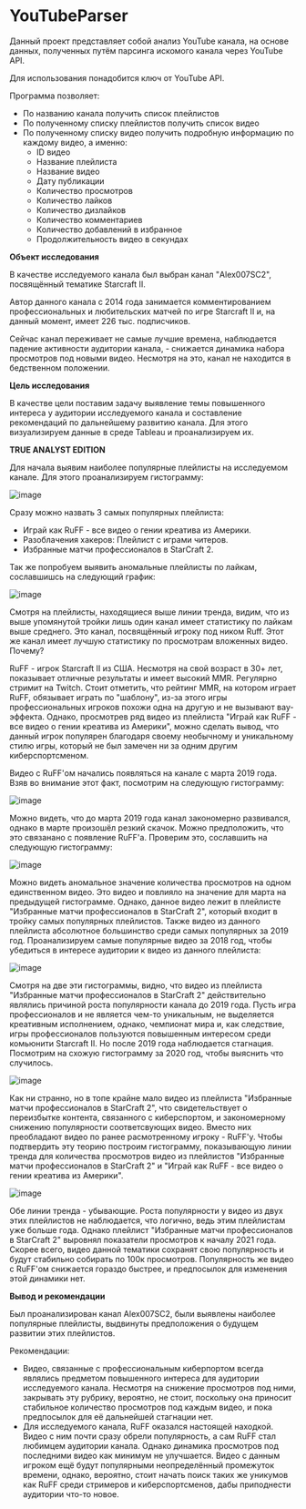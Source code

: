 # YouTubeParser

Данный проект представляет собой анализ YouTube канала, на основе данных, полученных путём парсинга искомого канала через YouTube API.

Для использования понадобится ключ от YouTube API.

Программа позволяет:

- По названию канала получить список плейлистов
- По полученному списку плейлистов получить список видео
- По полученному списку видео получить подробную информацию по каждому видео, а именно:
  * ID видео
  * Название плейлиста
  * Название видео
  * Дату публикации
  * Количество просмотров
  * Количество лайков
  * Количество дизлайков
  * Количество комментариев
  * Количество добавлений в избранное
  * Продолжительность видео в секундах

**Объект исследования**

В качестве исследуемого канала был выбран канал "Alex007SC2", посвящённый тематике Starcraft II.

Автор данного канала с 2014 года занимается комментированием профессиональных и любительских матчей по игре Starcraft II и, на данный момент, имеет 226 тыс. подписчиков.

Сейчас канал переживает не самые лучшие времена, наблюдается падение активности аудитории канала, - снижается динамика набора просмотров под новыми видео. Несмотря на это, канал не находится в бедственном положении.

**Цель исследования**

В качестве цели поставим задачу выявление темы повышенного интереса у аудитории исследуемого канала и составление рекомендаций по дальнейшему развитию канала. Для этого визуализируем данные в среде Tableau и проанализируем их. 

**TRUE ANALYST EDITION**

Для начала выявим наиболее популярные плейлисты на исследуемом канале. Для этого проанализируем гистограмму:

![image](https://user-images.githubusercontent.com/63352079/111907225-5969e280-8a8f-11eb-8fc1-fc49574969f5.png)

Сразу можно назвать 3 самых популярных плейлиста: 

- Играй как RuFF - все видео о гении креатива из Америки.
- Разоблачения хакеров: Плейлист с играми читеров.
- Избранные матчи профессионалов в StarCraft 2.

Так же попробуем выявить аномальные плейлисты по лайкам, сославшишсь на следующий график:

![image](https://user-images.githubusercontent.com/63352079/111907983-6fc56d80-8a92-11eb-88bd-f5881f521224.png)

Смотря на плейлисты, находящиеся выше линии тренда, видим, что из выше упомянутой тройки лишь один канал имеет статистику по лайкам выше среднего. Это канал, посвящённый игроку под ником Ruff. Этот же канал имеет лучшую статистику по просмотрам вложенных видео. Почему?

RuFF - игрок Starcraft II из США. Несмотря на свой возраст в 30+ лет, показывает отличные результаты и имеет высокий MMR. Регулярно стримит на Twitch. Стоит отметить, что рейтинг MMR, на котором играет RuFF, обязывает играть по "шаблону", из-за этого игры профессиональных игроков похожи одна на другую и не вызывают вау-эффекта. Однако, просмотрев ряд видео из плейлиста "Играй как RuFF - все видео о гении креатива из Америки", можно сделать вывод, что данный игрок популярен благодаря своему необычному и уникальному стилю игры, который не был замечен ни за одним другим киберспортсменом.

Видео с RuFF'ом начались появляться на канале с марта 2019 года. Взяв во внимание этот факт, посмотрим на следующую гистограмму:

![image](https://user-images.githubusercontent.com/63352079/111908982-52929e00-8a96-11eb-83af-484375e6e500.png)

Можно видеть, что до марта 2019 года канал закономерно развивался, однако в марте произошёл резкий скачок. Можно предположить, что это связанано с появление RuFF'a. Проверим это, сославшить на следующую гистограмму:

![image](https://user-images.githubusercontent.com/63352079/111909283-ab166b00-8a97-11eb-842d-b545f1a43042.png)

Можно видеть аномальное значение количества просмотров на одном единственном видео. Это видео и повлияло на значение для марта на предыдущей гистограмме. Однако, данное видео лежит в плейлисте "Избранные матчи профессионалов в StarCraft 2", который входит в тройку самых популярных плейлистов. Также видео из данного плейлиста абсолютное большинство среди самых популярных за 2019 год. Проанализируем самые популярные видео за 2018 год, чтобы убедиться в интересе аудитории к видео из данного плейлиста:

![image](https://user-images.githubusercontent.com/63352079/111909656-23316080-8a99-11eb-9fd3-a0e041822b2c.png)

Смотря на две эти гистограммы, видно, что видео из плейлиста "Избранные матчи профессионалов в StarCraft 2" действительно являлись причиной роста популярности канала до 2019 года. Пусть игра профессионалов и не является чем-то уникальным, не выделяется креативным исполнением, однако, чемпионат мира и, как следствие, игры профессионалов пользуются повышенным интересом среди комьюнити Starcraft II. Но после 2019 года наблюдается стагнация. Посмотрим на схожую гистограмму за 2020 год, чтобы выяснить что случилось.

![image](https://user-images.githubusercontent.com/63352079/111910078-dea6c480-8a9a-11eb-8124-b5cdf9083412.png)

Как ни странно, но в топе крайне мало видео из плейлиста "Избранные матчи профессионалов в StarCraft 2", что свидетельствует о переизбытке контента, связанного с киберспортом, и закономерному снижению популярности соответсвующих видео. Вместо них преобладают видео по ранее расмотренному игроку - RuFF'у. Чтобы подтвердить эту теорию построим гистограмму, показывающую линии тренда для количества просмотров видео из плейлистов "Избранные матчи профессионалов в StarCraft 2" и "Играй как RuFF - все видео о гении креатива из Америки".

![image](https://user-images.githubusercontent.com/63352079/111910295-c08d9400-8a9b-11eb-944c-563298a6e981.png)

Обе линии тренда - убывающие. Роста популярности у видео из двух этих плейлистов не наблюдается, что логично, ведь этим плейлистам уже больше года. Однако плейлист "Избранные матчи профессионалов в StarCraft 2" выровнял показатели просмотров к началу 2021 года. Скорее всего, видео данной тематики сохранят свою популярность и будут стабильно собирать по 100к просмотров. Популярность же видео с RuFF'ом снижается гораздо быстрее, и предпосылок для изменения этой динамики нет. 

**Вывод и рекомендации**

Был проанализирован канал Alex007SC2, были выявлены наиболее популярные плейлисты, выдвинуты предположения о будущем развитии этих плейлистов.

Рекомендации:

- Видео, связанные с профессиональным киберпортом всегда являлись предметом повышенного интереса для аудитории исследуемого канала. Несмотря на снижение просмотров под ними, закрывать эту рубрику, вероятно, не стоит, поскольку она приносит стабильное количество просмотров под каждым видео, и пока предпосылок для её дальнейшей стагнации нет.
- Для исследуемого канала, RuFF оказался настоящей находкой. Видео с ним почти сразу обрели популярность, а сам RuFF стал любимцем аудитории канала. Однако динамика просмотров под последними видео как минимум не улучшается. Видео с данным игроком ещё будут популярными неопределённый промежуток времени, однако, вероятно, стоит начать поиск таких же уникумов как RuFF среди стримеров и киберспортсменов, дабы приподнести аудитории что-то новое.
